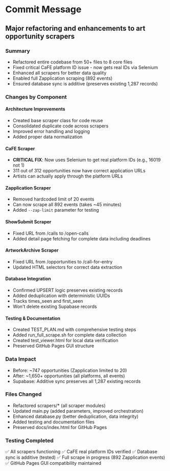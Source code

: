 # Commit Message

## Major refactoring and enhancements to art opportunity scrapers

### Summary
- Refactored entire codebase from 50+ files to 8 core files
- Fixed critical CaFE platform ID issue - now gets real IDs via Selenium
- Enhanced all scrapers for better data quality
- Enabled full Zapplication scraping (892 events)
- Ensured database sync is additive (preserves existing 1,287 records)

### Changes by Component

#### Architecture Improvements
- Created base scraper class for code reuse
- Consolidated duplicate code across scrapers
- Improved error handling and logging
- Added proper data normalization

#### CaFE Scraper
- **CRITICAL FIX**: Now uses Selenium to get real platform IDs (e.g., 16019 not 1)
- 311 out of 312 opportunities now have correct application URLs
- Artists can actually apply through the platform URLs

#### Zapplication Scraper  
- Removed hardcoded limit of 20 events
- Can now scrape all 892 events (takes ~45 minutes)
- Added `--zap-limit` parameter for testing

#### ShowSubmit Scraper
- Fixed URL from /calls to /open-calls
- Added detail page fetching for complete data including deadlines

#### ArtworkArchive Scraper
- Fixed URL from /opportunities to /call-for-entry
- Updated HTML selectors for correct data extraction

#### Database Integration
- Confirmed UPSERT logic preserves existing records
- Added deduplication with deterministic UUIDs
- Tracks times_seen and first_seen
- Won't delete existing Supabase records

#### Testing & Documentation
- Created TEST_PLAN.md with comprehensive testing steps
- Added run_full_scrape.sh for complete data collection
- Created test_viewer.html for local data verification
- Preserved GitHub Pages GUI structure

### Data Impact
- Before: ~747 opportunities (Zapplication limited to 20)
- After: ~1,650+ opportunities (all platforms, all events)
- Supabase: Additive sync preserves all 1,287 existing records

### Files Changed
- Refactored scrapers/* (all scraper modules)
- Updated main.py (added parameters, improved orchestration)
- Enhanced database.py (better deduplication, data integrity)
- Added testing and documentation files
- Preserved docs/index.html for GitHub Pages

### Testing Completed
✅ All scrapers functioning
✅ CaFE real platform IDs verified
✅ Database sync is additive (tested)
✅ Full scrape in progress (892 Zapplication events)
✅ GitHub Pages GUI compatibility maintained